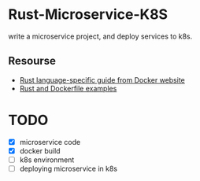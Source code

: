 # Rust-Microservice-K8S

write a microservice project, and deploy services to k8s.

## Resourse
- [Rust language-specific guide from Docker website](https://docs.docker.com/language/rust/)
- [Rust and Dockerfile examples](https://github.com/keithsharp/cloud-native-rust)

# TODO
- [x] microservice code
- [x] docker build
- [ ] k8s environment
- [ ] deploying microservice in k8s